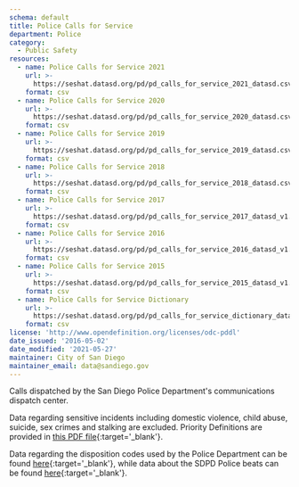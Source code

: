 ```yaml
---
schema: default
title: Police Calls for Service
department: Police
category:
  - Public Safety
resources:
  - name: Police Calls for Service 2021
    url: >-
      https://seshat.datasd.org/pd/pd_calls_for_service_2021_datasd.csv
    format: csv
  - name: Police Calls for Service 2020
    url: >-
      https://seshat.datasd.org/pd/pd_calls_for_service_2020_datasd.csv
    format: csv
  - name: Police Calls for Service 2019
    url: >-
      https://seshat.datasd.org/pd/pd_calls_for_service_2019_datasd.csv
    format: csv
  - name: Police Calls for Service 2018
    url: >-
      https://seshat.datasd.org/pd/pd_calls_for_service_2018_datasd.csv
    format: csv
  - name: Police Calls for Service 2017
    url: >-
      https://seshat.datasd.org/pd/pd_calls_for_service_2017_datasd_v1.csv
    format: csv
  - name: Police Calls for Service 2016
    url: >-
      https://seshat.datasd.org/pd/pd_calls_for_service_2016_datasd_v1.csv
    format: csv
  - name: Police Calls for Service 2015
    url: >-
      https://seshat.datasd.org/pd/pd_calls_for_service_2015_datasd_v1.csv
    format: csv
  - name: Police Calls for Service Dictionary
    url: >-
      https://seshat.datasd.org/pd/pd_calls_for_service_dictionary_datasd.csv
    format: csv
license: 'http://www.opendefinition.org/licenses/odc-pddl'
date_issued: '2016-05-02'
date_modified: '2021-05-27'
maintainer: City of San Diego
maintainer_email: data@sandiego.gov
---
```

Calls dispatched by the San Diego Police Department's communications
dispatch center.
<!--more-->
Data regarding sensitive incidents including domestic
violence, child abuse, suicide, sex crimes and stalking are excluded.
Priority Definitions are provided in [this PDF file](https://seshat.datasd.org/pd/pd_cfs_priority_defs_datasd.pdf){:target='_blank'}.


Data regarding the disposition codes used by the Police Department can be
found [here](/datasets/police-calls-disposition-codes/){:target='_blank'}, while data about the SDPD Police beats
can be found [here](/datasets/police-beats/){:target='_blank'}.
